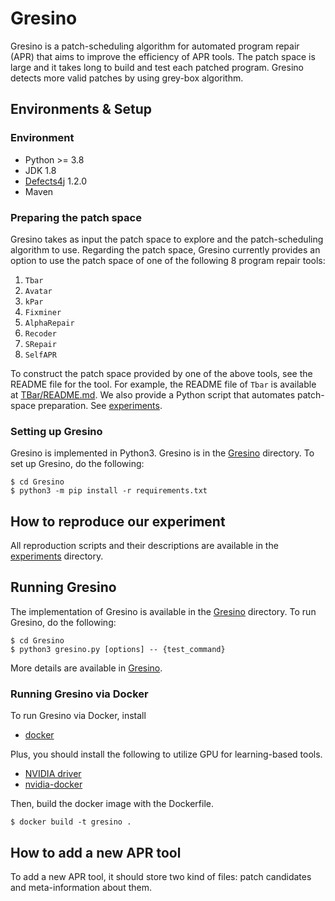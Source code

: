# Gresino

Gresino is a patch-scheduling algorithm for automated program repair (APR) that aims to improve the efficiency of APR tools.
The patch space is large and it takes long to build and test each patched program.
Gresino detects more valid patches by using grey-box algorithm.

## Environments & Setup

### Environment
- Python >= 3.8
- JDK 1.8
- [Defects4j](https://github.com/rjust/defects4j) 1.2.0
- Maven

### Preparing the patch space

Gresino takes as input the patch space to explore and the patch-scheduling algorithm to use. Regarding the patch space, Gresino currently provides an option to use the patch space of one of the following 8 program repair tools:

1. ```Tbar```
2. ```Avatar```
3. ```kPar```
4. ```Fixminer```
5. ```AlphaRepair```
6. ```Recoder```
7. ```SRepair```
8. ```SelfAPR```

To construct the patch space provided by one of the above tools, see the README file for the tool. For example, the README file of ```Tbar``` is available at [TBar/README.md](TBar/README.md). We also provide a Python script that automates patch-space preparation. See [experiments](./experiments/).


### Setting up Gresino
Gresino is implemented in Python3. Gresino is in the [Gresino](./Gresino/) directory. To set up Gresino, do the following:
```
$ cd Gresino
$ python3 -m pip install -r requirements.txt
```

## How to reproduce our experiment
All reproduction scripts and their descriptions are available in the [experiments](./experiments/) directory.



## Running Gresino
The implementation of Gresino is available in the [Gresino](./Gresino) directory. To run Gresino, do the following:
```
$ cd Gresino
$ python3 gresino.py [options] -- {test_command}
```
More details are available in [Gresino](./Gresino/README.md).

### Running Gresino via Docker
To run Gresino via Docker, install 
- [docker](https://www.docker.com/)

Plus, you should install the following to utilize GPU for learning-based tools.
- [NVIDIA driver](https://www.nvidia.com/download/index.aspx)
- [nvidia-docker](https://github.com/NVIDIA/nvidia-docker)

Then, build the docker image with the Dockerfile.
```
$ docker build -t gresino .
```

## How to add a new APR tool
To add a new APR tool, it should store two kind of files: patch candidates and meta-information about them.
